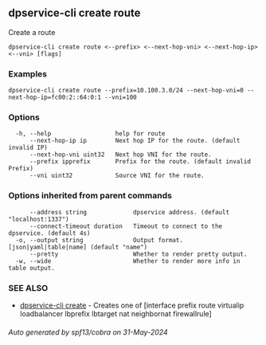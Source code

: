 ## dpservice-cli create route

Create a route

```
dpservice-cli create route <--prefix> <--next-hop-vni> <--next-hop-ip> <--vni> [flags]
```

### Examples

```
dpservice-cli create route --prefix=10.100.3.0/24 --next-hop-vni=0 --next-hop-ip=fc00:2::64:0:1 --vni=100
```

### Options

```
  -h, --help                  help for route
      --next-hop-ip ip        Next hop IP for the route. (default invalid IP)
      --next-hop-vni uint32   Next hop VNI for the route.
      --prefix ipprefix       Prefix for the route. (default invalid Prefix)
      --vni uint32            Source VNI for the route.
```

### Options inherited from parent commands

```
      --address string             dpservice address. (default "localhost:1337")
      --connect-timeout duration   Timeout to connect to the dpservice. (default 4s)
  -o, --output string              Output format. [json|yaml|table|name] (default "name")
      --pretty                     Whether to render pretty output.
  -w, --wide                       Whether to render more info in table output.
```

### SEE ALSO

* [dpservice-cli create](dpservice-cli_create.md)	 - Creates one of [interface prefix route virtualip loadbalancer lbprefix lbtarget nat neighbornat firewallrule]

###### Auto generated by spf13/cobra on 31-May-2024
